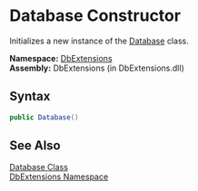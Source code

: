 Database Constructor
====================
Initializes a new instance of the [Database][1] class.

**Namespace:** [DbExtensions][2]  
**Assembly:** DbExtensions (in DbExtensions.dll)

Syntax
------

```csharp
public Database()
```


See Also
--------
[Database Class][1]  
[DbExtensions Namespace][2]  

[1]: README.md
[2]: ../README.md